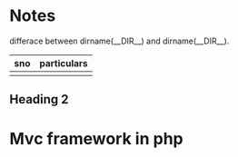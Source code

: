# Notes

differace between dirname(\_\_DIR\_\_) and dirname(\_\_DIR\_\_).

| sno | particulars |
| --- | ----------- |
|     |             |

## Heading 2

# Mvc framework in php
